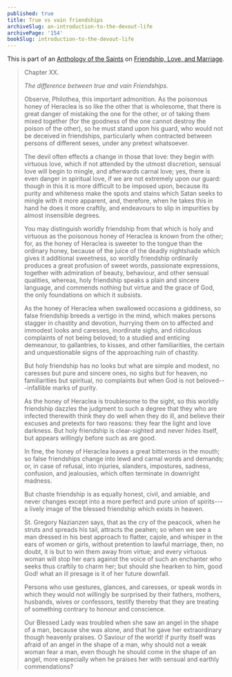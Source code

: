 ```yaml
---
published: true
title: True vs vain friendships
archiveSlug: an-introduction-to-the-devout-life
archivePage: '154'
bookSlug: introduction-to-the-devout-life
---
```


This is part of an [Anthology of the Saints](/anthologies.html) on [Friendship, Love, and Marriage](/anthologies/friendship-love-and-marriage.html).

> Chapter XX.
>
> *The difference between true and vain Friendships.*
>
> Observe, Philothea, this important admonition. As the poisonous honey of Heraclea is so like the other that is wholesome, that there is great danger of mistaking the one for the other, or of taking them mixed together (for the goodness of the one cannot destroy the poison of the other), so he must stand upon his guard, who would not be deceived in friendships, particularly when contracted between persons of different sexes, under any pretext whatsoever.
>
> The devil often effects a change in those that love: they begin with virtuous love, which if not attended by the utmost discretion, sensual love will begin to mingle, and afterwards carnal love; yes, there is even danger in spiritual love, if we are not extremely upon our guard: though in this it is more difficult to be imposed upon, because its purity and whiteness make the spots and stains which Satan seeks to mingle with it more apparent, and, therefore, when he takes this in hand he does it more craftily, and endeavours to slip in impurities by almost insensible degrees.
>
> You may distinguish worldly friendship from that which is holy and virtuous as the poisonous honey of Heraclea is known from the other; for, as the honey of Heraclea is sweeter to the tongue than the ordinary honey, because of the juice of the deadly nightshade which gives it additional sweetness, so worldly friendship ordinarily produces a great profusion of sweet words, passionate expressions, together with admiration of beauty, behaviour, and other sensual qualities, whereas, holy friendship speaks a plain and sincere language, and commends nothing but virtue and the grace of God, the only foundations on which it subsists.
>
> As the honey of Heraclea when swallowed occasions a giddiness, so false friendship breeds a vertigo in the mind, which makes persons stagger in chastity and devotion, hurrying them on to affected and immodest looks and caresses, inordinate sighs, and ridiculous complaints of not being beloved; to a studied and enticing demeanour, to gallantries, to kisses, and other familiarities, the certain and unquestionable signs of the approaching ruin of chastity.
>
> But holy friendship has no looks but what are simple and modest, no caresses but pure and sincere ones, no sighs but for heaven, no familiarities but spiritual, no complaints but when God is not beloved---infallible marks of purity.
>
> As the honey of Heraclea is troublesome to the sight, so this worldly friendship dazzles the judgment to such a degree that they who are infected therewith think they do well when they do ill, and believe their excuses and pretexts for two reasons: they fear the light and love darkness. But holy friendship is clear-sighted and never hides itself, but appears willingly before such as are good.
>
> In fine, the honey of Heraclea leaves a great bitterness in the mouth; so false friendships change into lewd and carnal words and demands; or, in case of refusal, into injuries, slanders, impostures, sadness, confusion, and jealousies, which often terminate in downright madness.
>
> But chaste friendship is as equally honest, civil, and amiable, and never changes except into a more perfect and pure union of spirits---a lively image of the blessed friendship which exists in heaven.
>
> St. Gregory Nazianzen says, that as the cry of the peacock, when he struts and spreads his tail, attracts the peahen; so when we see a man dressed in his best approach to flatter, cajole, and whisper in the ears of women or girls, without pretention to lawful marriage, then, no doubt, it is but to win them away from virtue; and every virtuous woman will stop her ears against the voice of such an enchanter who seeks thus craftily to charm her; but should she hearken to him, good God! what an ill presage is it of her future downfall.
>
> Persons who use gestures, glances, and caresses, or speak words in which they would not willingly be surprised by their fathers, mothers, husbands, wives or confessors, testify thereby that they are treating of something contrary to honour and conscience.
>
> Our Blessed Lady was troubled when she saw an angel in the shape of a man, because she was alone, and that he gave her extraordinary though heavenly praises. O Saviour of the world! if purity itself was afraid of an angel in the shape of a man, why should not a weak woman fear a man, even though he should come in the shape of an angel, more especially when he praises her with sensual and earthly commendations?
